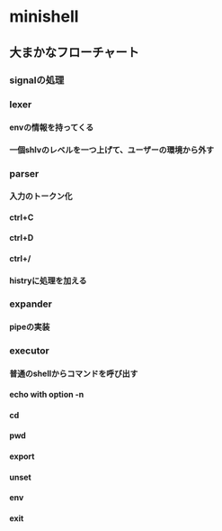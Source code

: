 # minishell
## 大まかなフローチャート
### signalの処理 
### lexer 
#### envの情報を持ってくる   
#### 一個shlvのレベルを一つ上げて、ユーザーの環境から外す  

### parser 
#### 入力のトークン化
#### ctrl+C
#### ctrl+D
#### ctrl+/
#### histryに処理を加える

### expander 
#### pipeの実装

### executor 
#### 普通のshellからコマンドを呼び出す
#### echo with option -n
#### cd
#### pwd
#### export
#### unset
#### env
#### exit